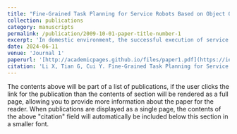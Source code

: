 ```yaml
---
title: "Fine-Grained Task Planning for Service Robots Based on Object Ontology Knowledge via Large Language Models"
collection: publications
category: manuscripts
permalink: /publication/2009-10-01-paper-title-number-1
excerpt: 'In domestic environment, the successful execution of service tasks heavily relies on the robot's capability to identify and understand objects within its surrounding. This crucial process predominantly takes place during task planning, prior to the actual performance of service tasks. Therefore, it is vital that the robot is capable of formulating object-specific action sequences through task planning. In this letter, we propose the Fine-Grained Task Planning (FGTP) framework, an innovative method that combines object ontology knowledge with Large Language Models (LLMs) to create detailed action sequences. The FGTP framework is uniquely designed to process both text descriptions of service tasks and images of relevant objects, enabling a thorough comprehension of object attributes essential for task execution. Moreover, we have developed a set of rules based on these attributes to assist in the robot's decision-making process. In scenarios where service tasks fail because the object is in an unsuitable state, our framework deploys a logic-based reasoning method, concentrating on object attributes to identify suitable substitutes. This process leverages a pre-established semantic map to locate these alternatives, thus enabling a transition back to standard task planning. Our evaluations, conducted in both the VirtualHome simulation environment and with the TIAGo real robot, demonstrate the efficacy of our approach. This confirms our framework's capability to generate practical and implementable plans for various service tasks.'
date: 2024-06-11
venue: 'Journal 1'
paperurl: '[http://academicpages.github.io/files/paper1.pdf](https://ieeexplore.ieee.org/stamp/stamp.jsp?tp=&arnumber=10553231)'
citation: 'Li X, Tian G, Cui Y. Fine-Grained Task Planning for Service Robots Based on Object Ontology Knowledge Via Large Language Models[J]. IEEE Robotics and Automation Letters, 2024.'
---
```


The contents above will be part of a list of publications, if the user clicks the link for the publication than the contents of section will be rendered as a full page, allowing you to provide more information about the paper for the reader. When publications are displayed as a single page, the contents of the above "citation" field will automatically be included below this section in a smaller font.
